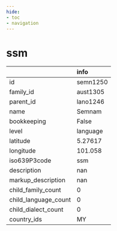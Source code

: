```yaml
---
hide:
- toc
- navigation
---
```

# ssm
|                      | info     |
|:---------------------|:---------|
| id                   | semn1250 |
| family_id            | aust1305 |
| parent_id            | lano1246 |
| name                 | Semnam   |
| bookkeeping          | False    |
| level                | language |
| latitude             | 5.27617  |
| longitude            | 101.058  |
| iso639P3code         | ssm      |
| description          | nan      |
| markup_description   | nan      |
| child_family_count   | 0        |
| child_language_count | 0        |
| child_dialect_count  | 0        |
| country_ids          | MY       |